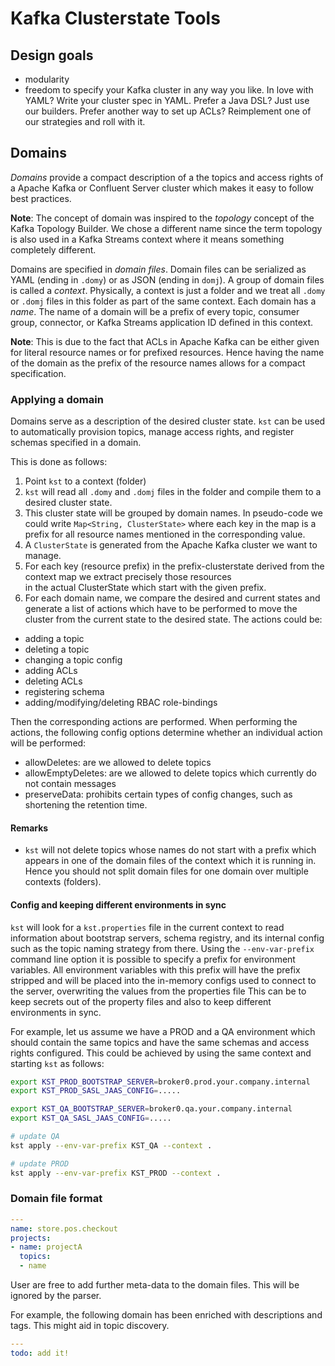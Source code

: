 # Kafka Clusterstate Tools

## Design goals
* modularity
* freedom to specify your Kafka cluster in any way you like. In love with YAML? Write your 
cluster spec in YAML. Prefer a Java DSL? Just use our builders. Prefer another way to set up
ACLs? Reimplement one of our strategies and roll with it.


## Domains

*Domains* provide a compact description of a the topics and access rights of a
Apache Kafka or Confluent Server cluster which makes it easy to follow best
practices.

**Note**: The concept of domain was inspired to the *topology* concept of
the Kafka Topology Builder. We chose a different name since the term topology is also used
in a Kafka Streams context where it means something completely different.

Domains are specified in *domain files*. 
Domain files can be serialized as YAML (ending in `.domy`) or as JSON (ending in `domj`).
A group of domain files is called a *context*.
Physically, a context is just a folder and we treat all `.domy` or `.domj` files in this folder as part of the same context.
Each domain has a *name*.
The name of a domain will be a prefix of every topic, consumer group, connector, or Kafka Streams application ID defined in this context.

**Note**: This is due to the fact that ACLs in Apache Kafka can be either given for literal resource names or for prefixed resources.
Hence having the name of the domain as the prefix of the resource names allows for a compact specification.


### Applying a domain

Domains serve as a description of the desired cluster state.
`kst` can be used to automatically provision topics, manage access rights, and register schemas specified in a domain.

This is done as follows:
1. Point `kst` to a context (folder)
1. `kst` will read all `.domy` and `.domj` files in the folder and compile them to a desired cluster state.
1. This cluster state will be grouped by domain names. In pseudo-code we could write `Map<String, ClusterState>` where each
key in the map is a prefix for all resource names mentioned in the corresponding value.
1. A `ClusterState` is generated from the Apache Kafka cluster we want to manage.
1. For each key (resource prefix) in the prefix-clusterstate derived from the context map we extract precisely those resources   
in the actual ClusterState which start with the given prefix.
1. For each domain name, we compare the desired and current states and generate a list of actions which have to be
performed to move the cluster from the current state to the desired state. The actions could be:
  - adding a topic
  - deleting a topic
  - changing a topic config
  - adding ACLs
  - deleting ACLs
  - registering schema
  - adding/modifying/deleting RBAC role-bindings
  
Then the corresponding actions are performed.
When performing the actions, the following config options determine whether an individual action will be performed:
  - allowDeletes: are we allowed to delete topics
  - allowEmptyDeletes: are we allowed to delete topics which currently do not contain messages
  - preserveData: prohibits certain types of config changes, such as shortening the retention time.

#### Remarks
- `kst` will not delete topics whose names do not start with a prefix which appears in one of the domain files of the context which it is running in.
Hence you should not split domain files for one domain over multiple contexts (folders).

#### Config and keeping different environments in sync
`kst` will look for a `kst.properties` file in the current context to read information about
bootstrap servers, schema registry, and its internal config such as the topic naming strategy from there.
Using the `--env-var-prefix` command line option it is possible to specify a 
prefix for environment variables.
All environment variables with this prefix will have the prefix stripped and will be
placed into the in-memory configs used to connect to the server, overwriting the values from the properties file
This can be to keep secrets out of the property files and also to keep different environments in sync.

For example, let us assume we have a PROD and a QA environment which should contain the same topics and 
have the same schemas and access rights configured. This could be achieved by using the same context and starting `kst` as 
follows:

```bash
export KST_PROD_BOOTSTRAP_SERVER=broker0.prod.your.company.internal
export KST_PROD_SASL_JAAS_CONFIG=.....

export KST_QA_BOOTSTRAP_SERVER=broker0.qa.your.company.internal
export KST_QA_SASL_JAAS_CONFIG=.....

# update QA
kst apply --env-var-prefix KST_QA --context .

# update PROD
kst apply --env-var-prefix KST_PROD --context .
```

### Domain file format

```yaml
---
name: store.pos.checkout
projects:
- name: projectA
  topics:
  - name
```

User are free to add further meta-data to the domain files.
This will be ignored by the parser.

For example, the following domain has been enriched with descriptions and tags.
This might aid in topic discovery. 

```yaml
---
todo: add it!
```